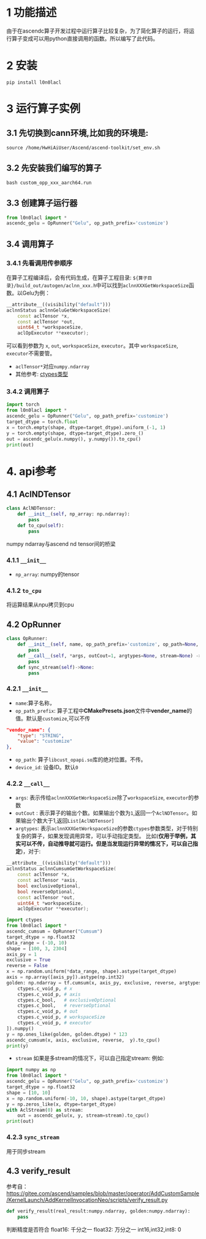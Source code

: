 # 1 功能描述
由于在ascendc算子开发过程中运行算子比较复杂，为了简化算子的运行，将运行算子变成可以用python直接调用的函数。所以编写了此代码。

# 2 安装
```
pip install l0n0lacl
```

# 3 运行算子实例
## 3.1 先切换到cann环境,比如我的环境是:
```
source /home/HwHiAiUser/Ascend/ascend-toolkit/set_env.sh
```
## 3.2 先安装我们编写的算子
```
bash custom_opp_xxx_aarch64.run
```
## 3.3 创建算子运行器
```python
from l0n0lacl import *
ascendc_gelu = OpRunner("Gelu", op_path_prefix='customize')
```

## 3.4 调用算子
### 3.4.1 先看调用传参顺序
在算子工程编译后，会有代码生成，在算子工程目录:
`${算子目录}/build_out/autogen/aclnn_xxx.h`中可以找到`aclnnXXXGetWorkspaceSize`函数。以Gelu为例：
```c++
__attribute__((visibility("default")))
aclnnStatus aclnnGeluGetWorkspaceSize(
    const aclTensor *x,
    const aclTensor *out,
    uint64_t *workspaceSize,
    aclOpExecutor **executor);
```
可以看到参数为 `x`, `out`, `workspaceSize`, `executor`。其中 `workspaceSize`, `executor`不需要管。
* `aclTensor*`对应`numpy.ndarray`
* 其他参考: <a href = "https://docs.python.org/zh-cn/3/library/ctypes.html#fundamental-data-types">ctypes类型</a>
### 3.4.2 调用算子
```python
import torch
from l0n0lacl import *
ascendc_gelu = OpRunner("Gelu", op_path_prefix='customize')
target_dtype = torch.float
x = torch.empty(shape, dtype=target_dtype).uniform_(-1, 1)
y = torch.empty(shape, dtype=target_dtype).zero_()
out = ascendc_gelu(x.numpy(), y.numpy()).to_cpu()
print(out)
```

# 4. api参考
## 4.1 AclNDTensor
```python
class AclNDTensor:
    def __init__(self, np_array: np.ndarray):
        pass
    def to_cpu(self):
        pass
```
numpy ndarray与ascend nd tensor间的桥梁
### 4.1.1 `__init__`
* `np_array`: numpy的tensor
### 4.1.2 `to_cpu`
将运算结果从npu拷贝到cpu
## 4.2 OpRunner
```python
class OpRunner:
    def __init__(self, name, op_path_prefix='customize', op_path=None, device_id=0) -> None:
        pass
    def __call__(self, *args, outCout=1, argtypes=None, stream=None) -> Union[AclNDTensor, List[AclNDTensor]]:
        pass
    def sync_stream(self)->None:
        pass
```
### 4.2.1 `__init__`
* `name`:算子名称，
* `op_path_prefix`: 算子工程中**CMakePresets.json**文件中**vender_name**的值。默认是`customize`,可以不传
```json
"vendor_name": {
    "type": "STRING",
    "value": "customize"
},
```
* `op_path`: 算子`libcust_opapi.so`库的绝对位置。不传。
* `device_id`: 设备ID。默认`0`

### 4.2.2 `__call__`
* `args`: 表示传给`aclnnXXXGetWorkspaceSize`除了`workspaceSize`, `executor`的参数
* `outCout` : 表示算子的输出个数。如果输出个数为`1`,返回一个`AclNDTensor`。如果输出个数大于1,返回`List[AclNDTensor]`
* `argtypes`: 表示`aclnnXXXGetWorkspaceSize`的参数`ctypes`参数类型，对于特别复杂的算子，如果发现调用异常，可以手动指定类型。
比如(**仅用于举例，其实可以不传，自动推导就可运行。但是当发现运行异常的情况下，可以自己指定**)，对于:
```c++
__attribute__((visibility("default")))
aclnnStatus aclnnCumsumGetWorkspaceSize(
    const aclTensor *x,
    const aclTensor *axis,
    bool exclusiveOptional,
    bool reverseOptional,
    const aclTensor *out,
    uint64_t *workspaceSize,
    aclOpExecutor **executor);
```

```python
import ctypes
from l0n0lacl import *
ascendc_cumsum = OpRunner("Cumsum")
target_dtype = np.float32
data_range = (-10, 10)
shape = [100, 3, 2304]
axis_py = 1
exclusive = True
reverse = False
x = np.random.uniform(*data_range, shape).astype(target_dtype)
axis = np.array([axis_py]).astype(np.int32)
golden: np.ndarray = tf.cumsum(x, axis_py, exclusive, reverse, argtypes=[
    ctypes.c_void_p, # x
    ctypes.c_void_p, # axis
    ctypes.c_bool,   # exclusiveOptional
    ctypes.c_bool,   # reverseOptional
    ctypes.c_void_p, # out
    ctypes.c_void_p, # workspaceSize
    ctypes.c_void_p, # executor
]).numpy()
y = np.ones_like(golden, golden.dtype) * 123
ascendc_cumsum(x, axis, exclusive, reverse,  y).to_cpu()
print(y)
```
* `stream` 如果是多stream的情况下，可以自己指定stream:
例如:
```python
import numpy as np
from l0n0lacl import *
ascendc_gelu = OpRunner("Gelu", op_path_prefix='customize')
target_dtype = np.float32
shape = [10, 10]
x = np.random.uniform(-10, 10, shape).astype(target_dtype)
y = np.zeros_like(x, dtype=target_dtype)
with AclStream(0) as stream:
    out = ascendc_gelu(x, y, stream=stream).to_cpu()
print(out)
```

### 4.2.3 `sync_stream`
用于同步stream

## 4.3 verify_result
参考自：https://gitee.com/ascend/samples/blob/master/operator/AddCustomSample/KernelLaunch/AddKernelInvocationNeo/scripts/verify_result.py
```python
def verify_result(real_result:numpy.ndarray, golden:numpy.ndarray):
    pass
```
判断精度是否符合
float16: 千分之一
float32: 万分之一
int16,int32,int8: 0